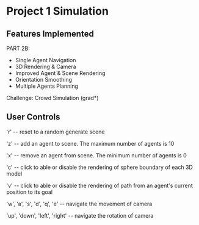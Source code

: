 # Project 1 Simulation
 
## Features Implemented

PART 2B:

* Single Agent Navigation
* 3D Rendering & Camera
* Improved Agent & Scene Rendering
* Orientation Smoothing
* Multiple Agents Planning

Challenge: Crowd Simulation (grad*)

## User Controls

'r' -- reset to a random generate scene

'z' -- add an agent to scene. The maximum number of agents is 10

'x' -- remove an agent from scene. The minimum number of agents is 0

'c' -- click to able or disable the rendering of sphere boundary of each 3D model

'v' -- click to able or disable the rendering of path from an agent's current position to its goal

'w', 'a', 's', 'd', 'q', 'e' -- navigate the movement of camera

'up', 'down', 'left', 'right' -- navigate the rotation of camera


